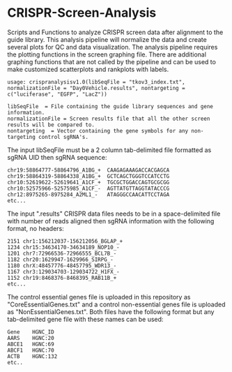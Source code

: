 # CRISPR-Screen-Analysis
Scripts and Functions to analyze CRISPR screen data after alignment to the guide library. This analysis pipeline will normalize the data and create several plots for QC and data visualization. The analysis pipeline requires the plotting functions in the screen graphing file. There are additional graphing functions that are not called by the pipeline and can be used to make customized scatterplots and rankplots with labels.

```
usage: crispranalysisv1.0(libSeqFile = "tkov3_index.txt", normalizationFile = "Day0Vehicle.results", nontargeting = c("luciferase", "EGFP", "LacZ"))

libSeqFile  = File containing the guide library sequences and gene information.
normalizationFile = Screen results file that all the other screen results will be compared to.
nontargeting  = Vector containing the gene symbols for any non-targeting control sgRNA's.
```
The input libSeqFile must be a 2 column tab-delimited file formatted as sgRNA UID then sgRNA sequence:
```
chr19:58864777-58864796_A1BG_+	CAAGAGAAAGACCACGAGCA
chr19:58864319-58864338_A1BG_+	GCTCAGCTGGGTCCATCCTG
chr10:52619622-52619641_A1CF_+	TGCGCTGGACCAGTGCGCGG
chr10:52575966-52575985_A1CF_-	AGTTATGTTAGGTATACCCG
chr12:8975265-8975284_A2ML1_-	ATAGGGCCAACATTCCTAGA
etc...
```

The input ".results" CRISPR data files needs to be in a space-delimited file with number of reads aligned then sgRNA information with the following format, no headers:
```
2151 chr1:156212037-156212056_BGLAP_+
1234 chr15:34634170-34634189_NOP10_-
1201 chr7:72966536-72966555_BCL7B_-
1182 chr20:1629947-1629966_SIRPG_-
1180 chrX:48457776-48457795_WDR13_-
1167 chr3:129034703-129034722_H1FX_-
1152 chr19:8468376-8468395_RAB11B_+
etc...
```
The control essential genes file is uploaded in this repository as "CoreEssentialGenes.txt" and a control non-essential genes file is uploaded as "NonEssentialGenes.txt". Both files have the following format but any tab-delimited gene file with these names can be used:
```
Gene	HGNC_ID
AARS	HGNC:20
ABCE1	HGNC:69
ABCF1	HGNC:70
ACTB	HGNC:132
etc..
```
